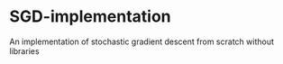 # SGD-implementation
An implementation of stochastic gradient descent from scratch without libraries
